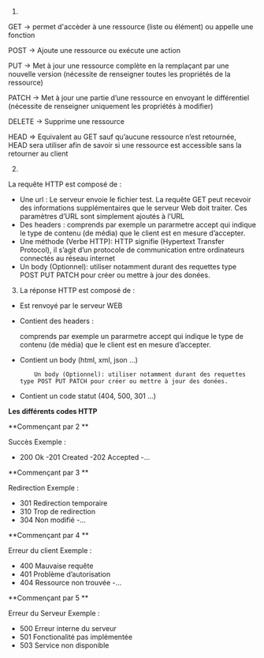 1)

GET → permet d'accèder à une ressource (liste ou élément) ou appelle une fonction

POST → Ajoute une ressource ou exécute une action

PUT → Met à jour une ressource complète en la remplaçant par une nouvelle version (nécessite de renseigner toutes les propriétés de la ressource)

PATCH → Met à jour une partie d’une ressource en envoyant le différentiel (nécessite de renseigner uniquement les propriétés à modifier)

DELETE → Supprime une ressource 

HEAD => Equivalent au GET sauf qu’aucune ressource n’est retournée, HEAD sera utiliser afin de savoir si une ressource est accessible sans la retourner au client

2)

La requête HTTP est composé de : 

- Une url : Le serveur envoie le fichier test. La requête GET peut recevoir des informations supplémentaires que le serveur Web doit traiter. Ces paramètres d’URL sont simplement ajoutés à l’URL
- Des headers : comprends par exemple un pararmetre accept qui indique le type de contenu (de média) que le client est en mesure d’accepter.
- Une méthode (Verbe HTTP): HTTP signifie (Hypertext Transfer Protocol), il s’agit d’un protocole de communication entre ordinateurs connectés au réseau internet
- Un body (Optionnel): utiliser notamment durant des requettes type POST PUT  PATCH  pour créer ou mettre à jour des donées.

3) La réponse HTTP est composé de :

- Est renvoyé par le serveur WEB
- Contient des headers :
    
     comprends par exemple un pararmetre accept qui indique le type de contenu (de média) que le client est en mesure d’accepter.
    
- Contient un body (html, xml, json ...)
    
          Un body (Optionnel): utiliser notamment durant des requettes type POST PUT PATCH pour créer ou mettre à jour des donées.
    
- Contient un code statut (404, 500, 301 ...)

**Les différents codes HTTP**

**Commençant par 2 **

Succès
Exemple :
- 200 Ok
-201 Created
-202 Accepted
-...

**Commençant par 3 **

Redirection
Exemple :
- 301 Redirection temporaire
- 310 Trop de redirection
- 304 Non modifié
-...

**Commençant par 4 **

Erreur du client
Exemple :
- 400 Mauvaise requête
- 401 Problème d’autorisation
- 404 Ressource non trouvée
-...

**Commençant par 5 **

Erreur du Serveur
Exemple :
- 500 Erreur interne du serveur
- 501 Fonctionalité pas implémentée
- 503 Service non disponible
